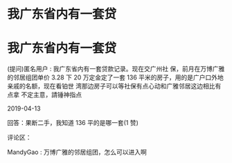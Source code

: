 # 我广东省内有一套贷

# 我广东省内有一套贷

(提问)匿名用户 : 我广东省内有一套贷款记录。现在交广州社 保，前月在万博广雅的邻居组团单价 3.28 下 20 万定金定了一套 136 平米的房子，用的是广户口外地亲戚的名额，现在看铂世 湾那边房子可以等社保有点心动和广雅邻居这边相比有点拿 不定主意，請锤神指点

2019-04-13

回答：果断二手，我知道 136 平的是哪一套(1 赞)

评论区：

MandyGao : 万博广雅的邻居组团，怎么可以进入啊